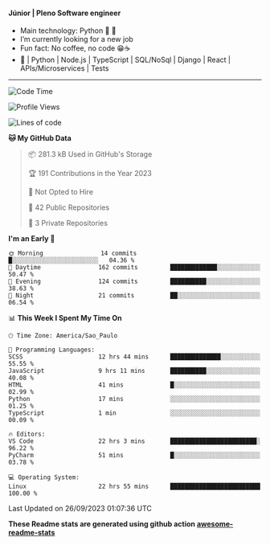 #### Júnior | Pleno Software engineer 

- Main technology: Python 🐍 💖
- I’m currently looking for a new job
- Fun fact: No coffee, no code 😁☕
- 📖 | Python | Node.js | TypeScript | SQL/NoSql | Django | React | APIs/Microservices | Tests 
---
<!--START_SECTION:waka-->
![Code Time](http://img.shields.io/badge/Code%20Time-898%20hrs%2013%20mins-blue)

![Profile Views](http://img.shields.io/badge/Profile%20Views-0-blue)

![Lines of code](https://img.shields.io/badge/From%20Hello%20World%20I%27ve%20Written-10.7%20million%20lines%20of%20code-blue)

**🐱 My GitHub Data** 

> 📦 281.3 kB Used in GitHub's Storage 
 > 
> 🏆 191 Contributions in the Year 2023
 > 
> 🚫 Not Opted to Hire
 > 
> 📜 42 Public Repositories 
 > 
> 🔑 3 Private Repositories 
 > 
**I'm an Early 🐤** 

```text
🌞 Morning                14 commits          █░░░░░░░░░░░░░░░░░░░░░░░░   04.36 % 
🌆 Daytime                162 commits         █████████████░░░░░░░░░░░░   50.47 % 
🌃 Evening                124 commits         ██████████░░░░░░░░░░░░░░░   38.63 % 
🌙 Night                  21 commits          ██░░░░░░░░░░░░░░░░░░░░░░░   06.54 % 
```


📊 **This Week I Spent My Time On** 

```text
🕑︎ Time Zone: America/Sao_Paulo

💬 Programming Languages: 
SCSS                     12 hrs 44 mins      ██████████████░░░░░░░░░░░   55.55 % 
JavaScript               9 hrs 11 mins       ██████████░░░░░░░░░░░░░░░   40.08 % 
HTML                     41 mins             █░░░░░░░░░░░░░░░░░░░░░░░░   02.99 % 
Python                   17 mins             ░░░░░░░░░░░░░░░░░░░░░░░░░   01.25 % 
TypeScript               1 min               ░░░░░░░░░░░░░░░░░░░░░░░░░   00.09 % 

🔥 Editors: 
VS Code                  22 hrs 3 mins       ████████████████████████░   96.22 % 
PyCharm                  51 mins             █░░░░░░░░░░░░░░░░░░░░░░░░   03.78 % 

💻 Operating System: 
Linux                    22 hrs 55 mins      █████████████████████████   100.00 % 
```


 Last Updated on 26/09/2023 01:07:36 UTC
<!--END_SECTION:waka-->

**These Readme stats are generated using github action [awesome-readme-stats](https://github.com/anmol098/waka-readme-stats)**
